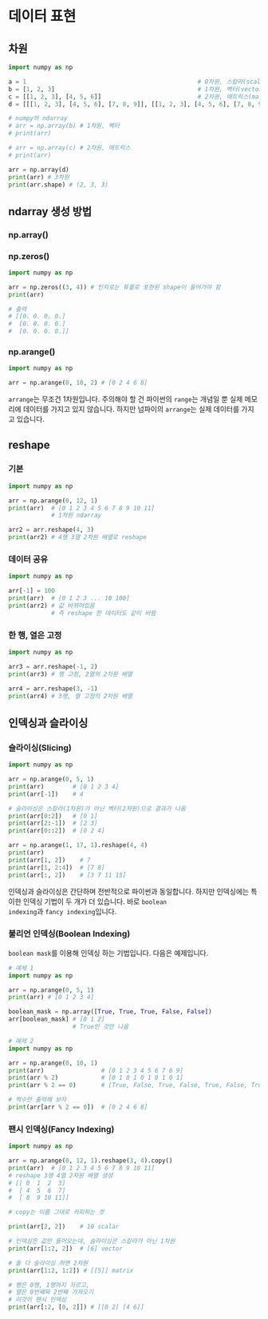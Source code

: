 # 데이터 표현

## 차원

```python
import numpy as np

a = 1                                                # 0차원, 스칼라(scalar)
b = [1, 2, 3]                                        # 1차원, 벡터(vector)
c = [[1, 2, 3], [4, 5, 6]]                           # 2차원, 매트릭스(matrix)
d = [[[1, 2, 3], [4, 5, 6], [7, 8, 9]], [[1, 2, 3], [4, 5, 6], [7, 8, 9]]] # 3차원

# numpy의 ndarray
# arr = np.array(b) # 1차원, 벡터
# print(arr)

# arr = np.array(c) # 2차원, 매트릭스
# print(arr)

arr = np.array(d)
print(arr) # 3차원
print(arr.shape) # (2, 3, 3)
```

## ndarray 생성 방법

### np.array()

### np.zeros()

```python
import numpy as np

arr = np.zeros((3, 4)) # 인자로는 튜플로 포현된 shape이 들어가야 함
print(arr)

# 출력
# [[0. 0. 0. 0.]
#  [0. 0. 0. 0.]
#  [0. 0. 0. 0.]]
```

### np.arange()

```python
import numpy as np

arr = np.arange(0, 10, 2) # [0 2 4 6 8]
```

<code>arrange</code>는 무조건 1차원입니다. 주의해야 할 건 파이썬의 <code>range</code>는 개념일 뿐 실제 메모리에 데이터를 가지고 있지 않습니다. 하지만 넘파이의 <code>arrange</code>는 실제 데이터를 가지고 있습니다.

## reshape

### 기본

```python
import numpy as np

arr = np.arange(0, 12, 1)
print(arr)  # [0 1 2 3 4 5 6 7 8 9 10 11]
            # 1차원 ndarray

arr2 = arr.reshape(4, 3)
print(arr2) # 4행 3열 2차원 배열로 reshape
```

### 데이터 공유

```python
import numpy as np

arr[-1] = 100
print(arr)  # [0 1 2 3 ... 10 100]
print(arr2) # 값 바뀌어있음
            # 즉 reshape 한 데이터도 같이 바뀜
```

### 한 행, 열은 고정

```py
import numpy as np

arr3 = arr.reshape(-1, 2)
print(arr3) # 행 고정, 2열의 2차원 배열

arr4 = arr.reshape(3, -1)
print(arr4) # 3행, 열 고정의 2차원 배열
```

## 인덱싱과 슬라이싱

### 슬라이싱(Slicing)

```py
import numpy as np

arr = np.arange(0, 5, 1)
print(arr)        # [0 1 2 3 4]
print(arr[-1])    # 4

# 슬라이싱은 스칼라(1차원)가 아닌 벡터(2차원)으로 결과가 나옴
print(arr[0:2])   # [0 1]
print(arr[2:-1])  # [2 3]
print(arr[0::2])  # [0 2 4]

arr = np.arange(1, 17, 1).reshape(4, 4)
print(arr)          
print(arr[1, 2])    # 7
print(arr[1, 2:4])  # [7 8]
print(arr[:, 2])    # [3 7 11 15]
```

인덱싱과 슬라이싱은 간단하며 전반적으로 파이썬과 동일합니다. 하지만 인덱싱에는 특이한 인덱싱 기법이 두 개가 더 있습니다. 바로 <code>boolean indexing</code>과 <code>fancy indexing</code>입니다.

### 불리언 인덱싱(Boolean Indexing)

<code>boolean mask</code>를 이용해 인덱싱 하는 기법입니다. 다음은 예제입니다.

```py
# 예제 1
import numpy as np

arr = np.arange(0, 5, 1)
print(arr) # [0 1 2 3 4]

boolean_mask = np.array([True, True, True, False, False])
arr[boolean_mask] # [0 1 2]
                  # True인 것만 나옴
```

```py
# 예제 2
import numpy as np

arr = np.arange(0, 10, 1)
print(arr)                # [0 1 2 3 4 5 6 7 8 9]
print(arr % 2)            # [0 1 0 1 0 1 0 1 0 1]
print(arr % 2 == 0)       # [True, False, True, False, True, False, True, False, True, False]

# 짝수만 출력해 보자
print(arr[arr % 2 == 0])  # [0 2 4 6 8]
```

### 팬시 인덱싱(Fancy Indexing)

```py
import numpy as np

arr = np.arange(0, 12, 1).reshape(3, 4).copy()
print(arr)  # [0 1 2 3 4 5 6 7 8 9 10 11]
# reshape 3행 4열 2차원 배열 생성
# [[ 0  1  2  3]
#  [ 4  5  6  7]
#  [ 8  9 10 11]]

# copy는 이름 그대로 카피하는 것

print(arr[2, 2])    # 10 scalar

# 인덱싱은 값만 들어오는데, 슬라이싱은 스칼라가 아닌 1차원
print(arr[1:2, 2])  # [6] vector

# 둘 다 슬라이싱 하면 2차원
print(arr[1:2, 1:2]) # [[5]] matrix

# 행은 0행, 1행까지 자르고,
# 열은 0번째와 2번째 가져오기
# 이것이 팬시 인덱싱
print(arr[:2, [0, 2]]) # [[0 2] [4 6]]
```